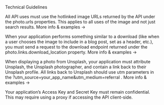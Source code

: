 Technical Guidelines

All API uses must use the hotlinked image URLs returned by the API under the photo.urls  properties. This applies to all uses of the image and not just search results. More info & examples →

When your application performs something similar to a download (like when a user chooses the image to include in a blog post, set as a header, etc.), you must send a request to the download endpoint returned under the photo.links.download_location  property. More info & examples →

When displaying a photo from Unsplash, your application must attribute Unsplash, the Unsplash photographer, and contain a link back to their Unsplash profile. All links back to Unsplash should use utm parameters in the ?utm_source=your_app_name&utm_medium=referral . More info & examples →

Your application’s Access Key and Secret Key  must remain confidential. This may require using a proxy if accessing the API client-side.